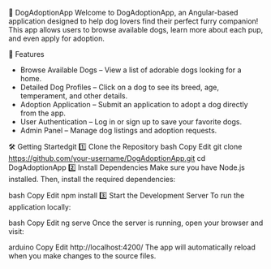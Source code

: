 🐶 DogAdoptionApp
Welcome to DogAdoptionApp, an Angular-based application designed to help dog lovers find their perfect furry companion! This app allows users to browse available dogs, learn more about each pup, and even apply for adoption.

🚀 Features
- Browse Available Dogs – View a list of adorable dogs looking for a home.
- Detailed Dog Profiles – Click on a dog to see its breed, age, temperament, and other details.
- Adoption Application – Submit an application to adopt a dog directly from the app.
- User Authentication – Log in or sign up to save your favorite dogs.
- Admin Panel – Manage dog listings and adoption requests.

🛠️ Getting Startedgit
1️⃣ Clone the Repository
bash
Copy
Edit
git clone https://github.com/your-username/DogAdoptionApp.git
cd DogAdoptionApp
2️⃣ Install Dependencies
Make sure you have Node.js installed. Then, install the required dependencies:

bash
Copy
Edit
npm install
3️⃣ Start the Development Server
To run the application locally:

bash
Copy
Edit
ng serve
Once the server is running, open your browser and visit:

arduino
Copy
Edit
http://localhost:4200/
The app will automatically reload when you make changes to the source files.
